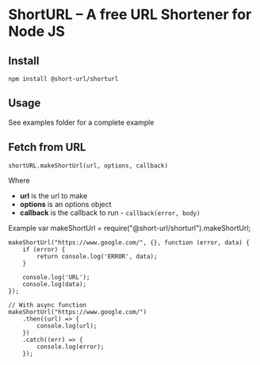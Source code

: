 # ShortURL – A free URL Shortener for Node JS

## Install

    npm install @short-url/shorturl

## Usage

See examples folder for a complete example

## Fetch from URL

`shortURL.makeShortUrl(url, options, callback)`

Where

  * **url** is the url to make
  * **options** is an options object
  * **callback** is the callback to run - `callback(error, body)`

Example
    var makeShortUrl = require("@short-url/shorturl").makeShortUrl;

    makeShortUrl("https://www.google.com/", {}, function (error, data) {
        if (error) {
            return console.log('ERROR', data);
        }

        console.log('URL');
        console.log(data);
    });

    // With async function
    makeShortUrl("https://www.google.com/")
        .then((url) => {
            console.log(url);
        })
        .catch((err) => {
            console.log(error);
        });